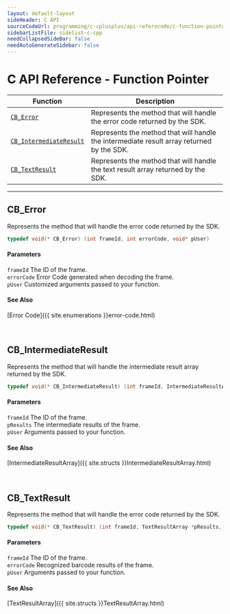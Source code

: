 ```yaml
---
layout: default-layout
sideHeader: C API
sourceCodeUrl: programming/c-cplusplus/api-referecnde/c-function-pointer.md
sidebarListFile: sidelist-c-cpp
needCollapsedSideBar: false
needAutoGenerateSidebar: false
---
```


# C API Reference - Function Pointer

  | Function | Description |
  |----------|-------------|
  | [`CB_Error`](#cb_error) | Represents the method that will handle the error code returned by the SDK. |
  | [`CB_IntermediateResult`](#cb_intermediateresult) | Represents the method that will handle the intermediate result array returned by the SDK. |
  | [`CB_TextResult`](#cb_textresult) | Represents the method that will handle the text result array returned by the SDK. | 
  
---
 




## CB_Error
Represents the method that will handle the error code returned by the SDK.

```c
typedef void(* CB_Error) (int frameId, int errorCode, void* pUser)
```   
   
#### Parameters
`frameId` 	The ID of the frame.  
`errorCode` Error Code generated when decoding the frame.   
`pUser` Customized arguments passed to your function.

#### See Also
[Error Code]({{ site.enumerations }}error-code.html)

&nbsp;





## CB_IntermediateResult
Represents the method that will handle the intermediate result array returned by the SDK.

```c
typedef void(* CB_IntermediateResult) (int frameId, IntermediateResultArray* pResults, void* pUser)
```   
   
#### Parameters
`frameId` 	The ID of the frame.  
`pResults` The intermediate results of the frame.   
`pUser` Arguments passed to your function.

#### See Also
[IntermediateResultArray]({{ site.structs }}IntermediateResultArray.html)

&nbsp;





## CB_TextResult
Represents the method that will handle the error code returned by the SDK.

```c
typedef void(* CB_TextResult) (int frameId, TextResultArray *pResults, void *pUser)
```   
   
#### Parameters
`frameId` 	The ID of the frame.  
`errorCode` Recognized barcode results of the frame.   
`pUser` Arguments passed to your function.

#### See Also
[TextResultArray]({{ site.structs }}TextResultArray.html)

&nbsp;


